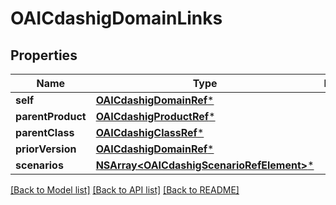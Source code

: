 # OAICdashigDomainLinks

## Properties
Name | Type | Description | Notes
------------ | ------------- | ------------- | -------------
**self** | [**OAICdashigDomainRef***](OAICdashigDomainRef.md) |  | [optional] 
**parentProduct** | [**OAICdashigProductRef***](OAICdashigProductRef.md) |  | [optional] 
**parentClass** | [**OAICdashigClassRef***](OAICdashigClassRef.md) |  | [optional] 
**priorVersion** | [**OAICdashigDomainRef***](OAICdashigDomainRef.md) |  | [optional] 
**scenarios** | [**NSArray&lt;OAICdashigScenarioRefElement&gt;***](OAICdashigScenarioRefElement.md) |  | [optional] 

[[Back to Model list]](../README.md#documentation-for-models) [[Back to API list]](../README.md#documentation-for-api-endpoints) [[Back to README]](../README.md)


